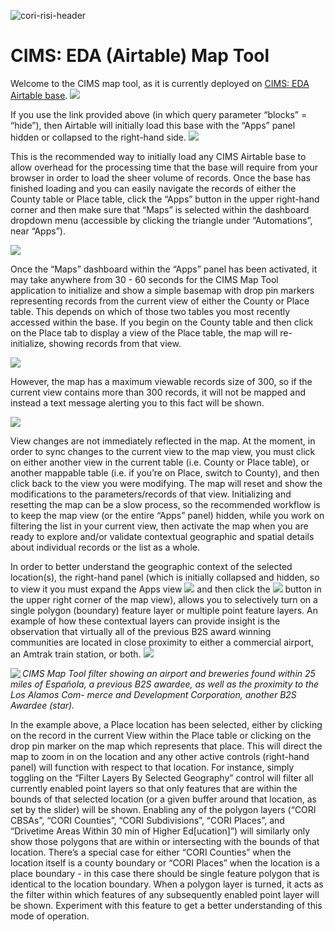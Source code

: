 ![cori-risi-header](docs/images/image0.png)

# CIMS: EDA (Airtable) Map Tool
Welcome to the CIMS map tool, as it is currently deployed on [CIMS: EDA Airtable base](https://airtable.com/app0hTxEwsHVfhmJg/tblGPS8wgl4NU4WmI/viwGHKSFU9TRoTQem?blocks=hide).
![](docs/images/image7.png)

If you use the link provided above (in which query parameter “blocks” = “hide”), then Airtable will initially load this base with the “Apps” panel hidden or collapsed to the right-hand side.
![](docs/images/image5.png)

This is the recommended way to initially load any CIMS Airtable base to allow overhead for the processing time that the base will require from your browser in order to load the sheer volume of records. Once the base has finished loading and you can easily navigate the records of either the County table or Place table, click the “Apps” button in the upper right-hand corner and then make sure that “Maps” is selected within the dashboard dropdown menu (accessible by clicking the triangle under “Automations”, near “Apps”).

![](docs/images/image9.png)

Once the “Maps” dashboard within the “Apps” panel has been activated, it may take anywhere from 30 - 60 seconds for the CIMS Map Tool application to initialize and show a simple basemap with drop pin markers representing records from the current view of either the County or Place table. This depends on which of those two tables you most recently accessed within the base. If you begin on the County table and then click on the Place tab to display a view of the Place table, the map will re-initialize, showing records from that view.

![](docs/images/image6.png)

However, the map has a maximum viewable records size of 300, so if the current view contains more than 300 records, it will not be mapped and instead a text message alerting you to this fact will be shown.

![](docs/images/image8.png)

View changes are not immediately reflected in the map. At the moment, in order to sync changes to the current view to the map view, you must click on either another view in the current table (i.e. County or Place table), or another mappable table (i.e. if you’re on Place, switch to County), and then click back to the view you were modifying. The map will reset and show the modifications to the parameters/records of that view. Initializing and resetting the map can be a slow process, so the recommended workflow is to keep the map view (or the entire “Apps” panel) hidden, while you work on filtering the list in your current view, then activate the map when you are ready to explore and/or validate contextual geographic and spatial details about individual records or the list as a whole.

In order to better understand the geographic context of the selected location(s), the right-hand panel (which is initially collapsed and hidden, so to view it you must expand the Apps view  ![](docs/images/image2.png)  and  then  click the ![](docs/images/image1.png) button in the upper right corner of the map view), allows you to selectively turn on a single polygon (boundary) feature layer or multiple point feature layers. An example of how these contextual layers can provide insight is the observation that virtually all of the previous B2S award winning communities are located in close proximity to either a commercial airport, an Amtrak train station, or both.
![](docs/images/image3.png)

<img src="docs/images/image4.png" style="clear: none; max-width: 640px; vertical-align: top;" align="left" /> _CIMS Map Tool filter_ 
_showing an airport and_ 
_breweries found within_ 
_25 miles of Española,_ 
_a previous B2S awardee,_ 
_as well as the proximity_ 
_to the Los Alamos Com-_ 
_merce and Development_ 
_Corporation, another B2S_ 
_Awardee (star)._ 

In the example above, a Place location has been selected, either by clicking on the record in the current View within the Place table or clicking on the drop pin marker on the map which represents that place. This will direct the map to zoom in on the location and any other active controls (right-hand panel) will function with respect to that location. For instance, simply toggling on the “Filter Layers By Selected Geography” control will filter all currently enabled point layers so that only features that are within the bounds of that selected location (or a given buffer around that location, as set by the slider) will be shown. Enabling any of the polygon layers (“CORI CBSAs”, “CORI Counties”, “CORI Subdivisions”, “CORI Places”, and “Drivetime Areas Within 30 min of Higher Ed[ucation]”) will similarly only show those polygons that are within or intersecting with the bounds of that location. There’s a special case for either “CORI Counties” when the location itself is a county boundary or “CORI Places” when the location is a place boundary - in this case there should be single feature polygon that is identical to the location boundary. When a polygon layer is turned, it acts as the filter within which features of any subsequently enabled point layer will be shown. Experiment with this feature to get a better understanding of this mode of operation.
